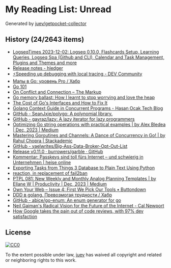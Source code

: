 # My Reading List: Unread

Generated by [juev/getpocket-collector](https://github.com/juev/getpocket-collector)

## History (24/2643 items)

- [LogseqTimes 2023-12-02: Logseq 0.10.0, Flashcards Setup, Learning Queries, Logseq Spa (Github and CLI), Calendar and Task Management, Plugins and Themes and more](https://www.logseqtimes.com/logseqtimes-2023-12-02/)
- [Release notes - hledger](https://hledger.org/release-notes.html#2023-12-01-hledger-132)
- [⚡️Speeding up debugging with local tracing - DEV Community](https://dev.to/encore/speeding-up-debugging-with-local-tracing-4199)
- [Мапы в Go: уровень Pro / Хабр](https://habr.com/ru/companies/avito/articles/774618/)
- [Go 101](https://go101.org)
- [On Conflict and Connection – The Markup](https://themarkup.org/hello-world/2023/12/02/on-conflict-and-connection)
- [Go memory ballast: How I learnt to stop worrying and love the heap](https://blog.twitch.tv/en/2019/04/10/go-memory-ballast-how-i-learnt-to-stop-worrying-and-love-the-heap/)
- [The Cost of Go's Interfaces and How to Fix It](https://www.polarsignals.com/blog/posts/2023/11/24/go-interface-devirtualization-and-pgo)
- [Golang Context Guide in Concurrent Programs - Hasan Ocak Tech Blog](https://ocakhasan.github.io/golang-context-complete-guide/)
- [GitHub - SeanJxie/polygo: A polynomial library.](https://github.com/SeanJxie/polygo)
- [GitHub - gavraz/lazy: A lazy iterator for lazy programmers](https://github.com/gavraz/lazy)
- [Optimizing Go string operations with practical examples | by Alex Bledea | Dec, 2023 | Medium](https://medium.com/@ozoniuss/optimizing-go-string-operations-with-practical-examples-83df39b776fb)
- [Mastering Goroutines and Channels: A Dance of Concurrency in Go! | by Rahul Chopra | Stackademic](https://blog.stackademic.com/mastering-goroutines-and-channels-a-dance-of-concurrency-in-go-cf72f3eba78)
- [GitHub - yaelwrites/Big-Ass-Data-Broker-Opt-Out-List](https://github.com/yaelwrites/Big-Ass-Data-Broker-Opt-Out-List)
- [Release v0.11.0 · burrowers/garble · GitHub](https://github.com/burrowers/garble/releases/tag/v0.11.0)
- [Kommentar: Passkeys sind toll fürs Internet – und schwierig in Unternehmen | heise online](https://www.heise.de/meinung/Kommentar-Passkeys-sind-toll-fuers-Internet-und-schwierig-in-Unternehmen-9543202.html)
- [Exporting Tasks from Things 3 Database to Plain Text Using Python](https://plaintextjournal.com/articles/exporting-things-3-plaintext/)
- [reaction, in replacement of fail2ban](https://blog.ppom.me/en-reaction/)
- [PTPL 081: New Weekly and Monthly Analog Planning Templates | by Ellane W | Produclivity | Dec, 2023 | Medium](https://medium.com/produclivity/ptpl-081-new-weekly-and-monthly-analog-planning-templates-a91313a921ae)
- [Own Your Web – Issue 4: First We Pick Our Tools • Buttondown](https://buttondown.email/ownyourweb/archive/issue-04)
- [DDD в golang. Превозмогая трудности / Хабр](https://habr.com/ru/articles/778186/)
- [GitHub - abice/go-enum: An enum generator for go](https://github.com/abice/go-enum)
- [Neil Gaiman's Radical Vision for the Future of the Internet - Cal Newport](https://calnewport.com/neil-gaimans-radical-vision-for-the-future-of-the-internet)
- [How Google takes the pain out of code reviews, with 97% dev satisfaction](https://engineercodex.substack.com/p/how-google-takes-the-pain-out-of)

## License

[![CC0](https://mirrors.creativecommons.org/presskit/buttons/88x31/svg/cc-zero.svg)](https://creativecommons.org/publicdomain/zero/1.0/)

To the extent possible under law, [juev](https://github.com/juev) has waived all copyright and related or neighboring rights to this work.
